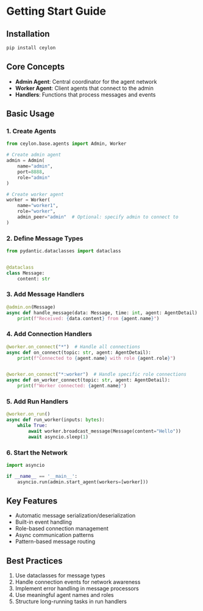 # Getting Start Guide

## Installation

```bash
pip install ceylon
```

## Core Concepts

- **Admin Agent**: Central coordinator for the agent network
- **Worker Agent**: Client agents that connect to the admin
- **Handlers**: Functions that process messages and events

## Basic Usage

### 1. Create Agents

```python
from ceylon.base.agents import Admin, Worker

# Create admin agent
admin = Admin(
    name="admin",
    port=8888,
    role="admin"
)

# Create worker agent
worker = Worker(
    name="worker1",
    role="worker",
    admin_peer="admin"  # Optional: specify admin to connect to
)
```

### 2. Define Message Types

```python
from pydantic.dataclasses import dataclass


@dataclass
class Message:
    content: str
```

### 3. Add Message Handlers

```python
@admin.on(Message)
async def handle_message(data: Message, time: int, agent: AgentDetail):
    print(f"Received: {data.content} from {agent.name}")
```

### 4. Add Connection Handlers

```python
@worker.on_connect("*")  # Handle all connections
async def on_connect(topic: str, agent: AgentDetail):
    print(f"Connected to {agent.name} with role {agent.role}")


@worker.on_connect("*:worker")  # Handle specific role connections
async def on_worker_connect(topic: str, agent: AgentDetail):
    print(f"Worker connected: {agent.name}")
```

### 5. Add Run Handlers

```python
@worker.on_run()
async def run_worker(inputs: bytes):
    while True:
        await worker.broadcast_message(Message(content="Hello"))
        await asyncio.sleep(1)
```

### 6. Start the Network

```python
import asyncio

if __name__ == '__main__':
    asyncio.run(admin.start_agent(workers=[worker]))
```

## Key Features

- Automatic message serialization/deserialization
- Built-in event handling
- Role-based connection management
- Async communication patterns
- Pattern-based message routing

## Best Practices

1. Use dataclasses for message types
2. Handle connection events for network awareness
3. Implement error handling in message processors
4. Use meaningful agent names and roles
5. Structure long-running tasks in run handlers